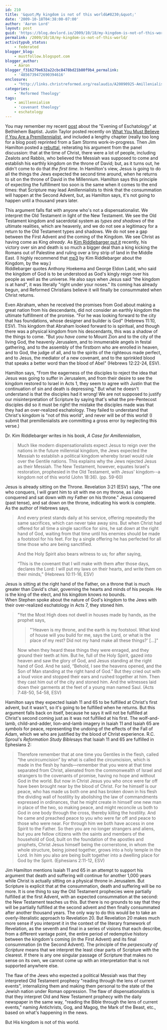 ```yaml
---
id: 210
title: '&quot;My kingdom is not of this world&#8230;&quot;'
date: '2009-10-18T04:38:00-07:00'
author: 'Aaron Lord'
layout: post
guid: 'https://blog.devlord.io/2009/10/18/my-kingdom-is-not-of-this-world/'
permalink: /2009/10/18/my-kingdom-is-not-of-this-world/
activitypub_status:
    - federated
blogger_blog:
    - mustfollow.blogspot.com
blogger_author:
    - Aaron
blogger_f316279e632a22cbc8478bd21b80f9b4_permalink:
    - '4856739472690394616'
enclosure:
    - "http://links.christreformed.org/realaudio/A20090925-Amillenialism.mp3\n9478376\naudio/mpeg\n"
categories:
    - 'Reformed Theology'
tags:
    - amillennialism
    - 'covenant theology'
    - eschatology
---
```


You may remember my recent <a href="/2009/10/11/eschatology-panel-at-bethlehem-baptist-church/" target="_blank" rel="noopener">post</a> about the "Evening of Eschatology" at Bethlehem Baptist. Justin Taylor posted recently on <a href="http://thegospelcoalition.org/blogs/justintaylor/2009/10/06/what-you-must-believe-if-you-are-a-premillennialist" target="_blank" rel="noopener">What You Must Believe if You Are a Premillennialist</a>, and included a lengthy chapter (really too long for a blog post) reprinted from a Sam Storms work-in-progress. Then Jim Hamilton posted a <a href="http://jimhamilton.wordpress.com/2009/10/07/response-to-jt-on-what-premillennialists-must-believe/" target="_blank" rel="noopener">rebuttal</a>, reiterating his argument from the panel discussion: that at the time of Christ, there were a lot of people, including Zealots and Rabbis, who believed the Messiah was supposed to come and establish his earthly kingdom on the throne of David; but, as it turns out, he didn't come to do that <em>the first time</em>. In Hamilton's view, Jesus is going to do all the things the Jews expected the second time around, when he returns to sit on the throne of David in the Millennium. Hamilton says this principle of expecting the fulfillment too soon is the same when it comes to the end times: that Scripture may lead Amillennialists to think that the consummation will happen at the Second Advent, but, as Hamilton says, it's not going to happen until a thousand years later.
<div></div>
<div>This argument falls flat with anyone who's not a dispensationalist. We interpret the Old Testament in light of the New Testament. We see the Old Testament kingdom and sacerdotal system as <em>types and shadows</em> of the ultimate realities, which are heavenly, and we do not see a legitimacy for a return to the Old Testament types and shadows. We do not see a gap between the First Advent and the coming of the Kingdom. We see Christ as having come as King <em>already</em>. As <a href="http://links.christreformed.org/realaudio/A20090925-Amillenialism.mp3" target="_blank" rel="noopener">Kim Riddlebarger put it</a> recently, his victory over sin and death is so much a bigger deal than a king kicking the Romans out of Palestine and ruling over a tiny strip of land in the Middle East. (I highly recommend that <a href="http://links.christreformed.org/realaudio/A20090925-Amillenialism.mp3" target="_blank" rel="noopener">mp3</a> by Kim Riddlebarger about the Kingdom, by the way.)</div>
Riddlebarger quotes Anthony Hoekema and George Eldon Ladd, who said the kingdom of God is to be understood as God's kingly reign over his people as well as the universe. He also says when Jesus said "the kingdom is at hand", it was literally "right under your noses." Its coming has already begun, and Reformed Christians believe it will finally be consummated when Christ returns.

Even Abraham, when he received the promises from God about making a great nation from his descendants, did not consider an earthly kingdom the ultimate fulfillment of the promise. "For he was looking forward to the city that has foundations, whose designer and builder is God" (Hebrews 11:10, ESV). This kingdom that Abraham looked forward to is spiritual, and though there was a physical kingdom from his descendants, this was a shadow of the things to come. "But <em>you have come</em> to Mount Zion and to the city of the living God, the heavenly Jerusalem, and to innumerable angels in festal gathering, and to the assembly of the firstborn who are enrolled in heaven, and to God, the judge of all, and to the spirits of the righteous made perfect, and to Jesus, the mediator of a new covenant, and to the sprinkled blood that speaks a better word than the blood of Abel" (Hebrews 12:22-24, ESV).

Hamilton says, "From the eagerness of the disciples to reject the idea that Jesus was going to suffer in Jerusalem, and from their desire to see the kingdom restored to Israel in Acts 1, they seem to agree with Justin that the continuation of sin and death is depressing." But what he doesn't understand is that the disciples had it wrong! We are not supposed to justify our misinterpretation of Scripture by saying that's what the pre-Pentecost disciples did so it must be right! the mistake the disciples made was that they had an over-realized eschatology. They failed to understand that Christ's kingdom is "not of this world", and never will be of this world! (I submit that premillenialists are committing a gross error by neglecting this verse.)

Dr. Kim Riddlebarger writes in his book, <em>A Case for Amillennialism</em>,
<div>
<blockquote>Much like modern dispensationalists expect Jesus to reign over the nations in the future millennial kingdom, the Jews expected the Messiah to establish a political kingdom whereby Israel would rule over the Gentile nations. This explains why the Jews rejected Jesus as their Messiah. The New Testament, however, equates Israel's restoration, prophesied in the Old Testament, with Jesus' kingdom--a kingdom not of this world (John 18:36). (pp. 59-60)</blockquote>
</div>
<div>Jesus is already sitting on the Throne. Revelation 3:21 (ESV) says, "The one who conquers, I will grant him to sit with me on my throne, as I also conquered and sat down with my Father on his throne." Jesus conquered (past tense), and sat down on the throne, indicating his work is complete.</div>
<div></div>
<div>As the author of Hebrews says,</div>
<blockquote>And every priest stands daily at his service, offering repeatedly the same sacrifices, which can never take away sins. But when Christ had offered for all time a single sacrifice for sins, he sat down at the right hand of God, waiting from that time until his enemies should be made a footstool for his feet. For by a single offering he has perfected for all time those who are being sanctified.

And the Holy Spirit also bears witness to us; for after saying,

“This is the covenant that I will make with them
after those days, declares the Lord:
I will put my laws on their hearts,
and write them on their minds,” (Hebrews 10:11-16, ESV)</blockquote>
<div>Jesus is sitting at the right hand of the Father, on a throne that is much greater than David's chair, governing the hearts and minds of his people. He is the king of the elect, and his kingdom knows no bounds.</div>
<div>When Stephen spoke about the nature of God's kingdom to the Jews with their over-realized eschatology in Acts 7, they stoned him.</div>
<blockquote>"Yet the Most High does not dwell in houses made by hands, as the prophet says,
<blockquote>"'Heaven is my throne,
and the earth is my footstool.
What kind of house will you build for me, says the Lord,
or what is the place of my rest?
Did not my hand make all these things?' [...]"</blockquote>
Now when they heard these things they were enraged, and they ground their teeth at him. But he, full of the Holy Spirit, gazed into heaven and saw the glory of God, and Jesus standing at the right hand of God. And he said, “Behold, I see the heavens opened, and the Son of Man standing at the right hand of God.” But they cried out with a loud voice and stopped their ears and rushed together at him. Then they cast him out of the city and stoned him. And the witnesses laid down their garments at the feet of a young man named Saul. (Acts 7:48-50, 54-58, ESV)</blockquote>
<div>Hamilton says they expected Isaiah 11 and 65 to be fulfilled at Christ's first advent, but it wasn't, so it's going to be fulfilled when he returns. But this argument falls back on itself, because he says it will not be fulfilled at Christ's second coming just as it was not fulfilled at his first. The wolf-and-lamb, child-and-adder, lion-and-lamb imagery in Isaiah 11 and Isaiah 65 are <em>symbols</em> for peace, representing the undoing of the effects of the Fall of Adam, which we who are justified by the blood of Christ experience. R.C. Sproul's <em>Reformation Study Bible</em>says that Isaiah 11 and 65 are fulfilled in Ephesians 2:
<div>
<blockquote>Therefore remember that at one time you Gentiles in the flesh, called “the uncircumcision” by what is called the circumcision, which is made in the flesh by hands—remember that you were at that time separated from Christ, alienated from the commonwealth of Israel and strangers to the covenants of promise, having no hope and without God in the world. But now in Christ Jesus you who once were far off have been brought near by the blood of Christ. For he himself is our peace, who has made us both one and has broken down in his flesh the dividing wall of hostility by abolishing the law of commandments expressed in ordinances, that he might create in himself one new man in place of the two, so making peace, and might reconcile us both to God in one body through the cross, thereby killing the hostility. And he came and preached peace to you who were far off and peace to those who were near. For through him we both have access in one Spirit to the Father. So then you are no longer strangers and aliens, but you are fellow citizens with the saints and members of the household of God, built on the foundation of the apostles and prophets, Christ Jesus himself being the cornerstone, in whom the whole structure, being joined together, grows into a holy temple in the Lord. In him you also are being built together into a dwelling place for God by the Spirit. (Ephesians 2:11-12, ESV)</blockquote>
</div>
Jim Hamilton mentions Isaiah 11 and 65 in an attempt to support his argument that death and suffering will continue for another 1,000 years while Christ is actually sitting on a physical throne in Jerusalem. But Scripture is explicit that at the consummation, death and suffering will be no more. It is one thing to say the Old Testament prophecies were partially fulfilled at the first Advent, with an expected consummation at the second: the New Testament teaches us this. But there is no grounds to say that they will be partially fulfilled at the second advent and then finally consummated after another thousand years. The only way to do this would be to take an overly-literalistic approach to Revelation 20. But Revelation 20 makes much more sense if you interpret it in the context of the literary framework of Revelation, as the seventh and final in a series of visions that each describe, from a different vantage point, the entire period of redemptive history between the kingdom's coming (in the First Advent) and its final consummation (in the Second Advent). The principle of the <em>perpescuity of Scripture</em> means that we interpret the least clear parts of Scripture with the clearest. If there is any one singular passage of Scripture that makes no sense on its own, we cannot come up with an interpretation that is not supported anywhere else.

The flaw of the Jews who expected a political Messiah was that they interpreted Old Testament prophecy "reading through the lens of current events", internalizing them and making them personal to the state of the Jewish nation under Roman oppression. The flaw of dispensationalists is that they interpret Old and New Testament prophecy with the daily newspaper in the same way, "reading the Bible through the lens of current events," naming Antichrists, Gog, and Magog, the Mark of the Beast, etc., based on what's happening in the news.

But His kingdom is not of this world.

</div>
<div class="blogger-post-footer"><img src="/my-kingdom-is-not-of-this-world/"" width="1" height="1" /></div>